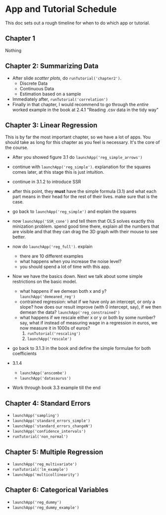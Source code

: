 # App and Tutorial Schedule

This doc sets out a rough timeline for when to do which app or tutorial.

## Chapter 1

Nothing

## Chapter 2: Summarizing Data

* After slide *scatter plots*, do `runTutorial('chapter2')`.
    - Discrete Data
    - Continuous Data
    - Estimation based on a sample
* Immediately after, `runTutorial('correlation')`
* Finally in that chapter, I would recommend to go through the *entire* worked example in the book at 2.4.1 "Reading .csv data in the tidy way"

## Chapter 3: Linear Regression

This is by far the most important chapter, so we have a lot of apps. You should take as long for this chapter as you feel is necessary. It's the core of the course.
* After you showed figure 3.1 do `launchApp('reg_simple_arrows')`

* continue with `launchApp('reg_simple')`. explanation for the squares comes later, at this stage this is just intuition. 
* continue in 3.1.2 to introduce SSR
* after this point, they **must** have the simple formula (3.1) and what each part means in their head for the rest of their lives. make sure that is the case.
* go back to `launchApp('reg_simple')` and explain the squares
* now `launchApp('SSR_cone')` and tell them that OLS solves exactly this minization problem. spend good time there, explain all the numbers that are visible and that they can drag the 3D graph with their mouse to see better.
* now do `launchApp('reg_full')`. explain
    - there are 10 different examples
    - what happens when you increase the noise level?
    - you should spend a lot of time with this app.
* Now we have the basics down. Next we talk about some simple restrictions on the basic model.
    * what happens if we demean both x and y? `launchApp('demeaned_reg')`
    * contrained regression: what if we have only an intercept, or only a slope? how does our result improve (with 0 intercept, say), if we then demean the data? `launchApp('reg_constrained')`
    * what happens if we rescale either x or y or both by some number? say, what if instead of measuring wage in a regression in euros, we now measure it in 1000s of euros? 
        1. `runTutorial('rescaling')`
        1. `launchApp('rescale')`
* go back to 3.1.3 in the book and define the simple formulae for both coefficients
* 3.1.4
    - `launchApp('anscombe')`
    - `launchApp('datasaurus')`
* Work through book 3.3 example till the end

## Chapter 4: Standard Errors

* `launchApp('sampling')`
* `launchApp('standard_errors_simple')`
* `launchApp('standard_errors_changeN')`
* `launchApp('confidence_intervals')`
* `runTutorial('non_normal')`

## Chapter 5: Multiple Regression

* `launchApp('reg_multivariate')`
* `runTutorial('lm_example')`
* `launchApp('multicollinearity')`


## Chapter 6: Categorical Variables

* `launchApp('reg_dummy')`
* `launchApp('reg_dummy_example')`


